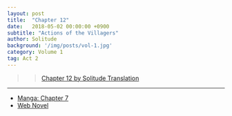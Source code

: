 ```yaml
---
layout: post
title:  "Chapter 12"
date:   2018-05-02 00:00:00 +0900
subtitle: "Actions of the Villagers"
author: Solitude
background: '/img/posts/vol-1.jpg'
category: Volume 1
tag: Act 2
---
```


>> [Chapter 12 by Solitude Translation](https://solitudetranslation.wordpress.com/2020/05/12/shi-ni-modori-subete-wo-sukuu-tame-ni-saikyou-he-to-itaru-chapter-12-villagers-behavior/)

----

- [Manga: Chapter 7][manga-link]
- [Web Novel][novel-link]

[manga-link]: https://mangadex.org/title/41744/shi-ni-modori-subete-wo-sukuu-tame-ni-saikyou-he-to-itaru
[novel-link]: https://ncode.syosetu.com/n0569es/12/